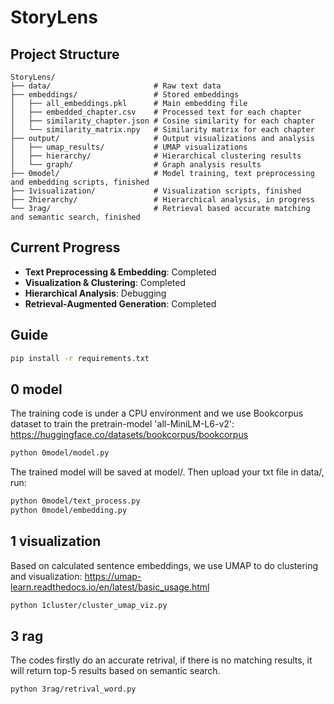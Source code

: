 # StoryLens
## Project Structure
```
StoryLens/
├── data/                       # Raw text data
├── embeddings/                 # Stored embeddings
│   ├── all_embeddings.pkl      # Main embedding file
│   ├── embedded_chapter.csv    # Processed text for each chapter
│   ├── similarity_chapter.json # Cosine similarity for each chapter
│   └── similarity_matrix.npy   # Similarity matrix for each chapter
├── output/                     # Output visualizations and analysis
│   ├── umap_results/           # UMAP visualizations
│   ├── hierarchy/              # Hierarchical clustering results
│   └── graph/                  # Graph analysis results
├── 0model/                     # Model training, text preprocessing and embedding scripts, finished
├── 1visualization/             # Visualization scripts, finished
├── 2hierarchy/                 # Hierarchical analysis, in progress
└── 3rag/                       # Retrieval based accurate matching and semantic search, finished
```

## Current Progress
- **Text Preprocessing & Embedding**: Completed
- **Visualization & Clustering**: Completed
- **Hierarchical Analysis**: Debugging
- **Retrieval-Augmented Generation**: Completed

## Guide
```bash
pip install -r requirements.txt
``` 

## 0 model
The training code is under a CPU environment and we use Bookcorpus dataset to train the pretrain-model 'all-MiniLM-L6-v2': https://huggingface.co/datasets/bookcorpus/bookcorpus
```bash
python 0model/model.py
``` 
The trained model will be saved at model/.
Then upload your txt file in data/, run:
```bash
python 0model/text_process.py
python 0model/embedding.py
``` 

## 1 visualization
Based on calculated sentence embeddings, we use UMAP to do clustering and visualization: https://umap-learn.readthedocs.io/en/latest/basic_usage.html 
```bash
python 1cluster/cluster_umap_viz.py
``` 

## 3 rag
The codes firstly do an accurate retrival, if there is no matching results, it will return top-5 results based on semantic search.
```bash
python 3rag/retrival_word.py
``` 
